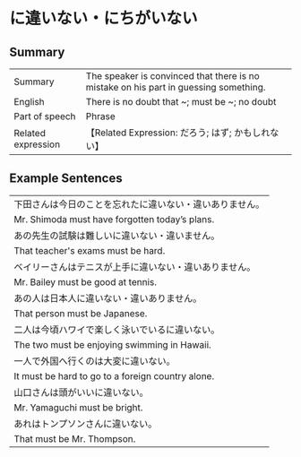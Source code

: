 # に違いない・にちがいない

## Summary

<table><tr>   <td>Summary</td>   <td>The speaker is convinced that there is no mistake on his part in guessing something.</td></tr><tr>   <td>English</td>   <td>There is no doubt that ~; must be ~; no doubt</td></tr><tr>   <td>Part of speech</td>   <td>Phrase</td></tr><tr>   <td>Related expression</td>   <td>【Related Expression: だろう; はず; かもしれない】</td></tr></table>

## Example Sentences

<table><tr><td>下田さんは今日のことを忘れたに違いない・違いありません。</td></tr><tr><td>Mr. Shimoda must have forgotten today’s plans.</td></tr><tr><td>あの先生の試験は難しいに違いない・違いません。</td></tr><tr><td>That teacher's exams must be hard.</td></tr><tr><td>ベイリーさんはテニスが上手に違いない・違いありません。</td></tr><tr><td>Mr. Bailey must be good at tennis.</td></tr><tr><td>あの人は日本人に違いない・違いありません。</td></tr><tr><td>That person must be Japanese.</td></tr><tr><td>二人は今頃ハワイで楽しく泳いでいるに違いない。</td></tr><tr><td>The two must be enjoying swimming in Hawaii.</td></tr><tr><td>一人で外国へ行くのは大変に違いない。</td></tr><tr><td>It must be hard to go to a foreign country alone.</td></tr><tr><td>山口さんは頭がいいに違いない。</td></tr><tr><td>Mr. Yamaguchi must be bright.</td></tr><tr><td>あれはトンプソンさんに違いない。</td></tr><tr><td>That must be Mr. Thompson.</td></tr></table>

